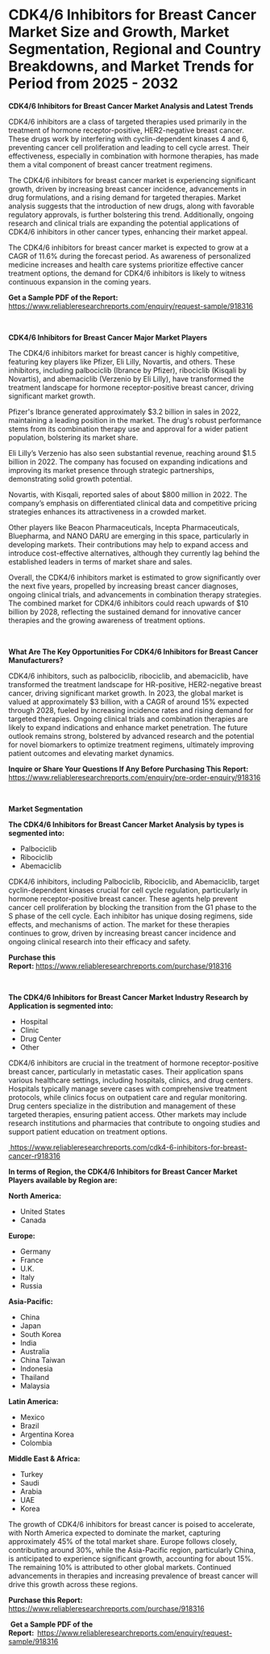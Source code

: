 <p><h1>CDK4/6 Inhibitors for Breast Cancer Market Size and Growth, Market Segmentation, Regional and Country Breakdowns, and Market Trends for Period from 2025 -  2032</h1></p><p><strong>CDK4/6 Inhibitors for Breast Cancer Market Analysis and Latest Trends</strong></p>
<p><p>CDK4/6 inhibitors are a class of targeted therapies used primarily in the treatment of hormone receptor-positive, HER2-negative breast cancer. These drugs work by interfering with cyclin-dependent kinases 4 and 6, preventing cancer cell proliferation and leading to cell cycle arrest. Their effectiveness, especially in combination with hormone therapies, has made them a vital component of breast cancer treatment regimens.</p><p>The CDK4/6 inhibitors for breast cancer market is experiencing significant growth, driven by increasing breast cancer incidence, advancements in drug formulations, and a rising demand for targeted therapies. Market analysis suggests that the introduction of new drugs, along with favorable regulatory approvals, is further bolstering this trend. Additionally, ongoing research and clinical trials are expanding the potential applications of CDK4/6 inhibitors in other cancer types, enhancing their market appeal.</p><p>The CDK4/6 inhibitors for breast cancer market is expected to grow at a CAGR of 11.6% during the forecast period. As awareness of personalized medicine increases and health care systems prioritize effective cancer treatment options, the demand for CDK4/6 inhibitors is likely to witness continuous expansion in the coming years.</p></p>
<p><strong>Get a Sample PDF of the Report:&nbsp;</strong> <a href="https://www.reliableresearchreports.com/enquiry/request-sample/918316?utm_campaign=41&utm_medium=2&utm_source=Github&utm_content=ia&utm_term=13042025&utm_id=cdk46-inhibitors-for-breast-cancer">https://www.reliableresearchreports.com/enquiry/request-sample/918316</a></p>
<p>&nbsp;</p>
<p><strong>CDK4/6 Inhibitors for Breast Cancer Major Market Players</strong></p>
<p><p>The CDK4/6 inhibitors market for breast cancer is highly competitive, featuring key players like Pfizer, Eli Lilly, Novartis, and others. These inhibitors, including palbociclib (Ibrance by Pfizer), ribociclib (Kisqali by Novartis), and abemaciclib (Verzenio by Eli Lilly), have transformed the treatment landscape for hormone receptor-positive breast cancer, driving significant market growth.</p><p>Pfizer's Ibrance generated approximately $3.2 billion in sales in 2022, maintaining a leading position in the market. The drug's robust performance stems from its combination therapy use and approval for a wider patient population, bolstering its market share.</p><p>Eli Lilly’s Verzenio has also seen substantial revenue, reaching around $1.5 billion in 2022. The company has focused on expanding indications and improving its market presence through strategic partnerships, demonstrating solid growth potential.</p><p>Novartis, with Kisqali, reported sales of about $800 million in 2022. The company’s emphasis on differentiated clinical data and competitive pricing strategies enhances its attractiveness in a crowded market.</p><p>Other players like Beacon Pharmaceuticals, Incepta Pharmaceuticals, Bluepharma, and NANO DARU are emerging in this space, particularly in developing markets. Their contributions may help to expand access and introduce cost-effective alternatives, although they currently lag behind the established leaders in terms of market share and sales.</p><p>Overall, the CDK4/6 inhibitors market is estimated to grow significantly over the next five years, propelled by increasing breast cancer diagnoses, ongoing clinical trials, and advancements in combination therapy strategies. The combined market for CDK4/6 inhibitors could reach upwards of $10 billion by 2028, reflecting the sustained demand for innovative cancer therapies and the growing awareness of treatment options.</p></p>
<p>&nbsp;</p>
<p><strong>What Are The Key Opportunities For CDK4/6 Inhibitors for Breast Cancer Manufacturers?</strong></p>
<p><p>CDK4/6 inhibitors, such as palbociclib, ribociclib, and abemaciclib, have transformed the treatment landscape for HR-positive, HER2-negative breast cancer, driving significant market growth. In 2023, the global market is valued at approximately $3 billion, with a CAGR of around 15% expected through 2028, fueled by increasing incidence rates and rising demand for targeted therapies. Ongoing clinical trials and combination therapies are likely to expand indications and enhance market penetration. The future outlook remains strong, bolstered by advanced research and the potential for novel biomarkers to optimize treatment regimens, ultimately improving patient outcomes and elevating market dynamics.</p></p>
<p><strong>Inquire or Share Your Questions If Any Before Purchasing This Report:</strong> <a href="https://www.reliableresearchreports.com/enquiry/pre-order-enquiry/918316?utm_campaign=41&utm_medium=2&utm_source=Github&utm_content=ia&utm_term=13042025&utm_id=cdk46-inhibitors-for-breast-cancer">https://www.reliableresearchreports.com/enquiry/pre-order-enquiry/918316</a></p>
<p>&nbsp;</p>
<p><strong>Market Segmentation</strong></p>
<p><strong>The CDK4/6 Inhibitors for Breast Cancer Market Analysis by types is segmented into:</strong></p>
<p><ul><li>Palbociclib</li><li>Ribociclib</li><li>Abemaciclib</li></ul></p>
<p><p>CDK4/6 inhibitors, including Palbociclib, Ribociclib, and Abemaciclib, target cyclin-dependent kinases crucial for cell cycle regulation, particularly in hormone receptor-positive breast cancer. These agents help prevent cancer cell proliferation by blocking the transition from the G1 phase to the S phase of the cell cycle. Each inhibitor has unique dosing regimens, side effects, and mechanisms of action. The market for these therapies continues to grow, driven by increasing breast cancer incidence and ongoing clinical research into their efficacy and safety.</p></p>
<p><strong>Purchase this Report:&nbsp;</strong><a href="https://www.reliableresearchreports.com/purchase/918316?utm_campaign=41&utm_medium=2&utm_source=Github&utm_content=ia&utm_term=13042025&utm_id=cdk46-inhibitors-for-breast-cancer">https://www.reliableresearchreports.com/purchase/918316</a></p>
<p>&nbsp;</p>
<p><strong>The CDK4/6 Inhibitors for Breast Cancer Market Industry Research by Application is segmented into:</strong></p>
<p><ul><li>Hospital</li><li>Clinic</li><li>Drug Center</li><li>Other</li></ul></p>
<p><p>CDK4/6 inhibitors are crucial in the treatment of hormone receptor-positive breast cancer, particularly in metastatic cases. Their application spans various healthcare settings, including hospitals, clinics, and drug centers. Hospitals typically manage severe cases with comprehensive treatment protocols, while clinics focus on outpatient care and regular monitoring. Drug centers specialize in the distribution and management of these targeted therapies, ensuring patient access. Other markets may include research institutions and pharmacies that contribute to ongoing studies and support patient education on treatment options.</p></p>
<p><a href="https://www.reliableresearchreports.com/cdk4-6-inhibitors-for-breast-cancer-r918316?utm_campaign=41&utm_medium=2&utm_source=Github&utm_content=ia&utm_term=13042025&utm_id=cdk46-inhibitors-for-breast-cancer">&nbsp;https://www.reliableresearchreports.com/cdk4-6-inhibitors-for-breast-cancer-r918316</a></p>
<p><strong>In terms of Region, the CDK4/6 Inhibitors for Breast Cancer Market Players available by Region are:</strong></p>
<p>
    <p> <strong> North America: </strong>
        <ul>
            <li>United States</li>
            <li>Canada</li>
        </ul>
        </p> 
    <p> <strong> Europe: </strong>
        <ul>
            <li>Germany</li>
            <li>France</li>
            <li>U.K.</li>
            <li>Italy</li>
            <li>Russia</li>
        </ul>
        </p> 
    <p> <strong> Asia-Pacific: </strong>
        <ul>
            <li>China</li>
            <li>Japan</li>
            <li>South Korea</li>
            <li>India</li>
            <li>Australia</li>
            <li>China Taiwan</li>
            <li>Indonesia</li>
            <li>Thailand</li>
            <li>Malaysia</li>
        </ul>
        </p> 
    <p> <strong> Latin America: </strong>
        <ul>
            <li>Mexico</li>
            <li>Brazil</li>
            <li>Argentina Korea</li>
            <li>Colombia</li>
        </ul>
        </p> 
    <p> <strong> Middle East & Africa: </strong>
        <ul>
            <li>Turkey</li>
            <li>Saudi</li>
            <li>Arabia</li>
            <li>UAE</li>
            <li>Korea</li>
        </ul>
    </p>
    </p>
<p><p>The growth of CDK4/6 inhibitors for breast cancer is poised to accelerate, with North America expected to dominate the market, capturing approximately 45% of the total market share. Europe follows closely, contributing around 30%, while the Asia-Pacific region, particularly China, is anticipated to experience significant growth, accounting for about 15%. The remaining 10% is attributed to other global markets. Continued advancements in therapies and increasing prevalence of breast cancer will drive this growth across these regions.</p></p>
<p><strong>Purchase this Report: </strong><a href="https://www.reliableresearchreports.com/purchase/918316?utm_campaign=41&utm_medium=2&utm_source=Github&utm_content=ia&utm_term=13042025&utm_id=cdk46-inhibitors-for-breast-cancer">https://www.reliableresearchreports.com/purchase/918316</a></p>
<p>&nbsp;<strong>Get a Sample PDF of the Report:&nbsp;&nbsp;</strong><a href="https://www.reliableresearchreports.com/enquiry/request-sample/918316?utm_campaign=41&utm_medium=2&utm_source=Github&utm_content=ia&utm_term=13042025&utm_id=cdk46-inhibitors-for-breast-cancer">https://www.reliableresearchreports.com/enquiry/request-sample/918316</a></p>
<p><strong></strong></p>
<p><p></p><p></p><p></p></p>
